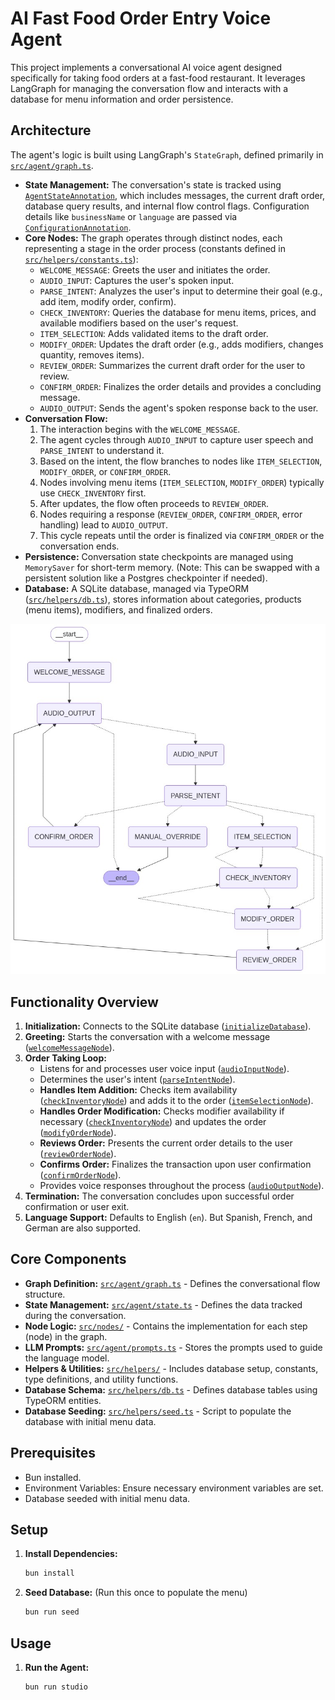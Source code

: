 # AI Fast Food Order Entry Voice Agent

This project implements a conversational AI voice agent designed specifically for taking food orders at a fast-food restaurant. It leverages LangGraph for managing the conversation flow and interacts with a database for menu information and order persistence.

## Architecture

The agent's logic is built using LangGraph's `StateGraph`, defined primarily in [`src/agent/graph.ts`](agent/graph.ts).

*   **State Management:** The conversation's state is tracked using [`AgentStateAnnotation`](agent/state.ts), which includes messages, the current draft order, database query results, and internal flow control flags. Configuration details like `businessName` or `language` are passed via [`ConfigurationAnnotation`](agent/state.ts).
*   **Core Nodes:** The graph operates through distinct nodes, each representing a stage in the order process (constants defined in [`src/helpers/constants.ts`](helpers/constants.ts)):
    *   `WELCOME_MESSAGE`: Greets the user and initiates the order.
    *   `AUDIO_INPUT`: Captures the user's spoken input.
    *   `PARSE_INTENT`: Analyzes the user's input to determine their goal (e.g., add item, modify order, confirm).
    *   `CHECK_INVENTORY`: Queries the database for menu items, prices, and available modifiers based on the user's request.
    *   `ITEM_SELECTION`: Adds validated items to the draft order.
    *   `MODIFY_ORDER`: Updates the draft order (e.g., adds modifiers, changes quantity, removes items).
    *   `REVIEW_ORDER`: Summarizes the current draft order for the user to review.
    *   `CONFIRM_ORDER`: Finalizes the order details and provides a concluding message.
    *   `AUDIO_OUTPUT`: Sends the agent's spoken response back to the user.
*   **Conversation Flow:**
    1.  The interaction begins with the `WELCOME_MESSAGE`.
    2.  The agent cycles through `AUDIO_INPUT` to capture user speech and `PARSE_INTENT` to understand it.
    3.  Based on the intent, the flow branches to nodes like `ITEM_SELECTION`, `MODIFY_ORDER`, or `CONFIRM_ORDER`.
    4.  Nodes involving menu items (`ITEM_SELECTION`, `MODIFY_ORDER`) typically use `CHECK_INVENTORY` first.
    5.  After updates, the flow often proceeds to `REVIEW_ORDER`.
    6.  Nodes requiring a response (`REVIEW_ORDER`, `CONFIRM_ORDER`, error handling) lead to `AUDIO_OUTPUT`.
    7.  This cycle repeats until the order is finalized via `CONFIRM_ORDER` or the conversation ends.
*   **Persistence:** Conversation state checkpoints are managed using `MemorySaver` for short-term memory. (Note: This can be swapped with a persistent solution like a Postgres checkpointer if needed).
*   **Database:** A SQLite database, managed via TypeORM ([`src/helpers/db.ts`](helpers/db.ts)), stores information about categories, products (menu items), modifiers, and finalized orders.

![Agent Architecture Diagram](/assets/graph.png)

## Functionality Overview

1.  **Initialization:** Connects to the SQLite database ([`initializeDatabase`](helpers/db.ts)).
2.  **Greeting:** Starts the conversation with a welcome message ([`welcomeMessageNode`](nodes/welcome-message.ts)).
3.  **Order Taking Loop:**
    *   Listens for and processes user voice input ([`audioInputNode`](nodes/audio-input.ts)).
    *   Determines the user's intent ([`parseIntentNode`](nodes/parse-intent.ts)).
    *   **Handles Item Addition:** Checks item availability ([`checkInventoryNode`](nodes/check-inventory.ts)) and adds it to the order ([`itemSelectionNode`](nodes/item-selection.ts)).
    *   **Handles Order Modification:** Checks modifier availability if necessary ([`checkInventoryNode`](nodes/check-inventory.ts)) and updates the order ([`modifyOrderNode`](nodes/modify-order.ts)).
    *   **Reviews Order:** Presents the current order details to the user ([`reviewOrderNode`](nodes/review-order.ts)).
    *   **Confirms Order:** Finalizes the transaction upon user confirmation ([`confirmOrderNode`](nodes/confirm-order.ts)).
    *   Provides voice responses throughout the process ([`audioOutputNode`](nodes/audio-output.ts)).
4.  **Termination:** The conversation concludes upon successful order confirmation or user exit.
5.  **Language Support:** Defaults to English (`en`). But Spanish, French, and German are also supported. 

## Core Components

*   **Graph Definition:** [`src/agent/graph.ts`](agent/graph.ts) - Defines the conversational flow structure.
*   **State Management:** [`src/agent/state.ts`](agent/state.ts) - Defines the data tracked during the conversation.
*   **Node Logic:** [`src/nodes/`](nodes) - Contains the implementation for each step (node) in the graph.
*   **LLM Prompts:** [`src/agent/prompts.ts`](agent/prompts.ts) - Stores the prompts used to guide the language model.
*   **Helpers & Utilities:** [`src/helpers/`](helpers) - Includes database setup, constants, type definitions, and utility functions.
*   **Database Schema:** [`src/helpers/db.ts`](helpers/db.ts) - Defines database tables using TypeORM entities.
*   **Database Seeding:** [`src/helpers/seed.ts`](helpers/seed.ts) - Script to populate the database with initial menu data.

## Prerequisites

*   Bun installed.
*   Environment Variables: Ensure necessary environment variables are set.
*   Database seeded with initial menu data.

## Setup

1.  **Install Dependencies:**
    ````bash
    bun install
    ````
2.  **Seed Database:** (Run this once to populate the menu)
    ````bash
    bun run seed
    ````

## Usage

1.  **Run the Agent:**
    ````bash
    bun run studio 
    ````


